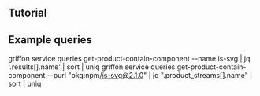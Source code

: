 ## Tutorial

## Example queries

griffon service queries get-product-contain-component --name is-svg | jq '.results[].name' | sort | uniq
griffon service queries get-product-contain-component --purl "pkg:npm/is-svg@2.1.0" | jq ".product_streams[].name" | sort | uniq 